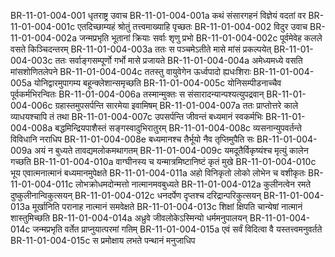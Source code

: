 BR-11-01-004-001  धृतराष्ट्र उवाच
BR-11-01-004-001a कथं संसारगहनं विज्ञेयं वदतां वर
BR-11-01-004-001c एतदिच्छाम्यहं श्रोतुं तत्त्वमाख्याहि पृच्छतः
BR-11-01-004-002  विदुर उवाच
BR-11-01-004-002a जन्मप्रभृति भूतानां क्रियाः सर्वाः शृणु प्रभो
BR-11-01-004-002c पूर्वमेवेह कलले वसते किञ्चिदन्तरम्
BR-11-01-004-003a ततः स पञ्चमेऽतीते मासे मांसं प्रकल्पयेत्
BR-11-01-004-003c ततः सर्वाङ्गसम्पूर्णो गर्भो मासे प्रजायते
BR-11-01-004-004a अमेध्यमध्ये वसति मांसशोणितलेपने
BR-11-01-004-004c ततस्तु वायुवेगेन ऊर्ध्वपादो ह्यधःशिराः
BR-11-01-004-005a योनिद्वारमुपागम्य बहून्क्लेशान्समृच्छति
BR-11-01-004-005c योनिसम्पीडनाच्चैव पूर्वकर्मभिरन्वितः
BR-11-01-004-006a तस्मान्मुक्तः स संसारादन्यान्पश्यत्युपद्रवान्
BR-11-01-004-006c ग्रहास्तमुपसर्पन्ति सारमेया इवामिषम्
BR-11-01-004-007a ततः प्राप्तोत्तरे काले व्याधयश्चापि तं तथा
BR-11-01-004-007c उपसर्पन्ति जीवन्तं बध्यमानं स्वकर्मभिः
BR-11-01-004-008a बद्धमिन्द्रियपाशैस्तं सङ्गस्वादुभिरातुरम्
BR-11-01-004-008c व्यसनान्युपवर्तन्ते विविधानि नराधिप
BR-11-01-004-008e बध्यमानश्च तैर्भूयो नैव तृप्तिमुपैति सः
BR-11-01-004-009a अयं न बुध्यते तावद्यमलोकमथागतम्
BR-11-01-004-009c यमदूतैर्विकृष्यंश्च मृत्युं कालेन गच्छति
BR-11-01-004-010a वाग्घीनस्य च यन्मात्रमिष्टानिष्टं कृतं मुखे
BR-11-01-004-010c भूय एवात्मनात्मानं बध्यमानमुपेक्षते
BR-11-01-004-011a अहो विनिकृतो लोको लोभेन च वशीकृतः
BR-11-01-004-011c लोभक्रोधमदोन्मत्तो नात्मानमवबुध्यते
BR-11-01-004-012a कुलीनत्वेन रमते दुष्कुलीनान्विकुत्सयन्
BR-11-01-004-012c धनदर्पेण दृप्तश्च दरिद्रान्परिकुत्सयन्
BR-11-01-004-013a मूर्खानिति परानाह नात्मानं समवेक्षते
BR-11-01-004-013c शिक्षां क्षिपति चान्येषां नात्मानं शास्तुमिच्छति
BR-11-01-004-014a अध्रुवे जीवलोकेऽस्मिन्यो धर्ममनुपालयन्
BR-11-01-004-014c जन्मप्रभृति वर्तेत प्राप्नुयात्परमां गतिम्
BR-11-01-004-015a एवं सर्वं विदित्वा वै यस्तत्त्वमनुवर्तते
BR-11-01-004-015c स प्रमोक्षाय लभते पन्थानं मनुजाधिप

